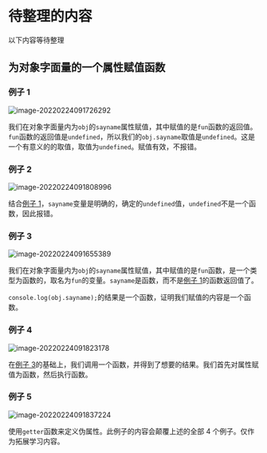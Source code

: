 # 待整理的内容

以下内容等待整理

## 为对象字面量的一个属性赋值函数

### 例子 1

![image-20220224091726292](https://raw.githubusercontent.com/ruan-cat/img-store/main/img/image-20220224091726292.png)

我们在对象字面量内为`obj`的`sayname`属性赋值，其中赋值的是`fun`函数的返回值。`fun`函数的返回值是`undefined`，所以我们的`obj.sayname`取值是`undefined`。这是一个有意义的的取值，取值为`undefined`。赋值有效，不报错。

### 例子 2

![image-20220224091808996](https://raw.githubusercontent.com/ruan-cat/img-store/main/img/image-20220224091808996.png)

结合[例子 1](#例子1)，`sayname`变量是明确的，确定的`undefined`值，`undefined`不是一个函数，因此报错。

### 例子 3

![image-20220224091655389](https://raw.githubusercontent.com/ruan-cat/img-store/main/img/image-20220224091655389.png)

我们在对象字面量内为`obj`的`sayname`属性赋值，其中赋值的是`fun`函数，是一个类型为函数的，取名为`fun`的变量。`sayname`是函数，而不是[例子 1](#例子1)的函数返回值了。

`console.log(obj.sayname);`的结果是一个函数，证明我们赋值的内容是一个函数。

### 例子 4 <Badge text='标准正解' />

![image-20220224091823178](https://raw.githubusercontent.com/ruan-cat/img-store/main/img/image-20220224091823178.png)

在[例子 3](#例子3)的基础上，我们调用一个函数，并得到了想要的结果。我们首先对属性赋值为函数，然后执行函数。

### 例子 5 <Badge type='error' text='拓展写法' />

![image-20220224091837224](https://raw.githubusercontent.com/ruan-cat/img-store/main/img/image-20220224091837224.png)

使用`getter`函数来定义伪属性。此例子的内容会颠覆上述的全部 4 个例子。仅作为拓展学习内容。
